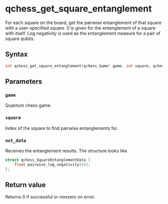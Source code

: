 # qchess_get_square_entanglement
For each square on the board, get the pairwise entanglement of that square with a user-specified
square. 0 is given for the entanglement of a square with itself. Log negativity is used as the
entanglement measure for a pair of square qubits.

## Syntax
```cpp
int qchess_get_square_entanglement(qchess_Game* game, int square, qchess_SquareEntanglementData* out_data);
```

## Parameters
### `game`
Quantum chess game.

### `square`
Index of the square to find pairwise entanglements for.

### `out_data`
Receives the entanglement results. The structure looks like
```cpp
struct qchess_SquareEntanglementData {
    float pairwise_log_negativity[64];
};
```

## Return value
Returns 0 if successful or nonzero on error.
